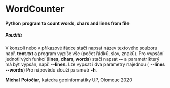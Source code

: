 # WordCounter
**Python program to count words, chars and lines from file**


##### Použití:
V konzoli nebo v příkazové řádce stačí napsat název textového souboru např. **text.txt** a program vypíše vše (počet řádků, slov, znaků). 
Pro vypsání jednotlivých funkcí (**lines, chars, words**) stačí napsat **--** a parametr který má být vypsán, např. **--lines**. Lze vypsat i dva parametry najednou ( **--lines --words**)
Pro nápovědu slouží parametr **-h**.


**Michal Potočiar**, katedra geoinformatiky UP, Olomouc 2020
